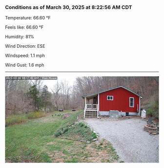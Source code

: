 ### Conditions as of March 30, 2025 at 8:22:56 AM CDT 

Temperature: 66.60 &deg;F

Feels like: 66.60 &deg;F

Humidity: 81%

Wind Direction: ESE

Windspeed: 1.1 mph

Wind Gust: 1.6 mph

---

<img src="./images/latest.jpeg"/>

